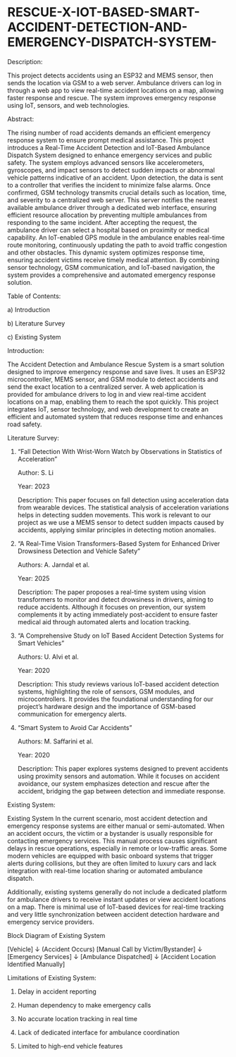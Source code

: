 # RESCUE-X-IOT-BASED-SMART-ACCIDENT-DETECTION-AND-EMERGENCY-DISPATCH-SYSTEM-
Description:

This project detects accidents using an ESP32 and MEMS sensor, then sends the location via GSM to a web server. Ambulance drivers can log in through a web app to view real-time accident locations on a map, allowing faster response and rescue. The system improves emergency response using IoT, sensors, and web technologies.

Abstract:

The rising number of road accidents demands an efficient emergency response system to ensure prompt medical assistance. This project introduces a Real-Time Accident Detection and IoT-Based Ambulance Dispatch System designed to enhance emergency services and public safety. The system employs advanced sensors like accelerometers, gyroscopes, and impact sensors to detect sudden impacts or abnormal vehicle patterns indicative of an accident. Upon detection, the data is sent to a controller that verifies the incident to minimize false alarms. Once confirmed, GSM technology transmits crucial details such as location, time, and severity to a centralized web server. This server notifies the nearest available ambulance driver through a dedicated web interface, ensuring efficient resource allocation by preventing multiple ambulances from responding to the same incident. After accepting the request, the ambulance driver can select a hospital based on proximity or medical capability. An IoT-enabled GPS module in the ambulance enables real-time route monitoring, continuously updating the path to avoid traffic congestion and other obstacles. This dynamic system optimizes response time, ensuring accident victims receive timely medical attention. By combining sensor technology, GSM communication, and IoT-based navigation, the system provides a comprehensive and automated emergency response solution. 

Table of Contents:

  a) Introduction

  b) Literature Survey

  c) Existing System

Introduction:

The Accident Detection and Ambulance Rescue System is a smart solution designed to improve emergency response and save lives. It uses an ESP32 microcontroller, MEMS sensor, and GSM module to detect accidents and send the exact location to a centralized server. A web application is provided for ambulance drivers to log in and view real-time accident locations on a map, enabling them to reach the spot quickly. This project integrates IoT, sensor technology, and web development to create an efficient and automated system that reduces response time and enhances road safety.

Literature Survey:

1. “Fall Detection With Wrist-Worn Watch by Observations in Statistics of Acceleration”

   Author: S. Li

   Year: 2023

   Description: This paper focuses on fall detection using acceleration data from wearable devices. The statistical analysis of 
acceleration variations helps in detecting sudden movements. This work is relevant to our project as we use a MEMS sensor to detect sudden impacts caused by accidents, applying similar principles in detecting motion anomalies.

2. “A Real-Time Vision Transformers-Based System for Enhanced Driver Drowsiness Detection and Vehicle Safety”

   Authors: A. Jarndal et al.

   Year: 2025

   Description: The paper proposes a real-time system using vision transformers to monitor and detect drowsiness in drivers, aiming to reduce accidents. Although it focuses on prevention, our system complements it by acting immediately post-accident to ensure faster medical aid through automated alerts and location tracking.

3. “A Comprehensive Study on IoT Based Accident Detection Systems for Smart Vehicles”

   Authors: U. Alvi et al.

   Year: 2020

   Description: This study reviews various IoT-based accident detection systems, highlighting the role of sensors, GSM modules, and microcontrollers. It provides the foundational understanding for our project’s hardware design and the importance of GSM-based communication for emergency alerts.

4. “Smart System to Avoid Car Accidents”

   Authors: M. Saffarini et al.

   Year: 2020

   Description: This paper explores systems designed to prevent accidents using proximity sensors and automation. While it focuses on accident avoidance, our system emphasizes detection and rescue after the accident, bridging the gap between detection and immediate response.

Existing System:

Existing System
In the current scenario, most accident detection and emergency response systems are either manual or semi-automated. When an accident occurs, the victim or a bystander is usually responsible for contacting emergency services. This manual process causes significant delays in rescue operations, especially in remote or low-traffic areas. Some modern vehicles are equipped with basic onboard systems that trigger alerts during collisions, but they are often limited to luxury cars and lack integration with real-time location sharing or automated ambulance dispatch.

Additionally, existing systems generally do not include a dedicated platform for ambulance drivers to receive instant updates or view accident locations on a map. There is minimal use of IoT-based devices for real-time tracking and very little synchronization between accident detection hardware and emergency service providers.

Block Diagram of Existing System

[Vehicle] 
   ↓ (Accident Occurs)
[Manual Call by Victim/Bystander]
   ↓
[Emergency Services]
   ↓
[Ambulance Dispatched]
   ↓
[Accident Location Identified Manually]

Limitations of Existing System:

1. Delay in accident reporting

2. Human dependency to make emergency calls

3. No accurate location tracking in real time

4. Lack of dedicated interface for ambulance coordination

5. Limited to high-end vehicle features


